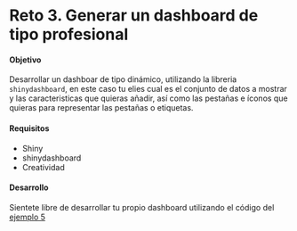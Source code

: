 # Reto 3. Generar un dashboard de tipo profesional

#### Objetivo
Desarrollar un dashboar de tipo dinámico, utilizando la libreria `shinydashboard`, en este caso tu elies cual es el conjunto de datos a mostrar y las caracteristicas que quieras añadir, así como las pestañas e íconos que quieras para representar las pestañas o etiquetas. 

#### Requisitos
- Shiny
- shinydashboard
- Creatividad

#### Desarrollo 

Sientete libre de desarrollar tu propio dashboard utilizando el código del [ejemplo 5](https://github.com/beduExpert/Programacion-con-R-2020/tree/main/Sesion-08/Ejemplo-05) 
